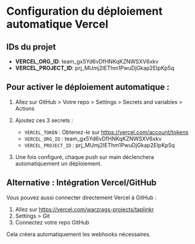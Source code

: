 # Configuration du déploiement automatique Vercel

## IDs du projet
- **VERCEL_ORG_ID**: team_gx5Yd6vDfHNKqKZNWSXV6xkv
- **VERCEL_PROJECT_ID**: prj_MUmj2IEThm1PwuDjGkap2EIpKp5q

## Pour activer le déploiement automatique :

1. Allez sur GitHub > Votre repo > Settings > Secrets and variables > Actions

2. Ajoutez ces 3 secrets :
   - `VERCEL_TOKEN` : Obtenez-le sur https://vercel.com/account/tokens
   - `VERCEL_ORG_ID` : team_gx5Yd6vDfHNKqKZNWSXV6xkv
   - `VERCEL_PROJECT_ID` : prj_MUmj2IEThm1PwuDjGkap2EIpKp5q

3. Une fois configuré, chaque push sur main déclenchera automatiquement un déploiement.

## Alternative : Intégration Vercel/GitHub

Vous pouvez aussi connecter directement Vercel à GitHub :
1. Allez sur https://vercel.com/warzrags-projects/taplinkr
2. Settings > Git
3. Connectez votre repo GitHub

Cela créera automatiquement les webhooks nécessaires.